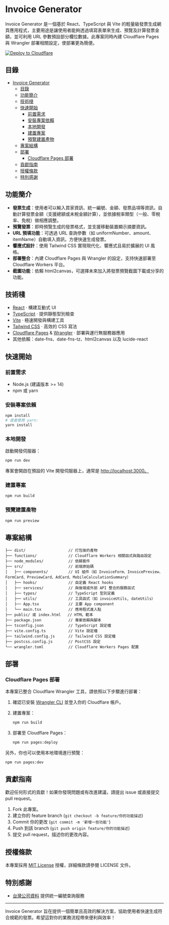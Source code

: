 # Invoice Generator

Invoice Generator 是一個基於 React、TypeScript 與 Vite 的輕量級發票生成網頁應用程式，主要用途是讓使用者能夠透過填寫表單來生成、預覽及計算發票金額，並可利用 URL 參數預設部分欄位數據。此專案同時內建 Cloudflare Pages 與 Wrangler 部署相關設定，使部署更為簡便。

[![Deploy to Cloudflare](https://deploy.workers.cloudflare.com/button)](https://deploy.workers.cloudflare.com/?url=https://github.com/kaikhq/invoice-helper/)

## 目錄

- [Invoice Generator](#invoice-generator)
  - [目錄](#目錄)
  - [功能簡介](#功能簡介)
  - [技術棧](#技術棧)
  - [快速開始](#快速開始)
    - [前置需求](#前置需求)
    - [安裝專案依賴](#安裝專案依賴)
    - [本地開發](#本地開發)
    - [建置專案](#建置專案)
    - [預覽建置產物](#預覽建置產物)
  - [專案結構](#專案結構)
  - [部署](#部署)
    - [Cloudflare Pages 部署](#cloudflare-pages-部署)
  - [貢獻指南](#貢獻指南)
  - [授權條款](#授權條款)
  - [特別感謝](#特別感謝)

## 功能簡介

- **發票生成**：使用者可以輸入買家資訊、統一編號、金額、發票品項等資訊，自動計算發票金額（支援總額或未稅金額計算），並依據稅率類型（一般、零稅率、免稅）做相應調整。
- **預覽發票**：即時預覽生成的發票格式，並支援移動裝置顯示摘要資訊。
- **URL 預填功能**：可透過 URL 查詢參數（如 uniformNumber、amount、itemName）自動填入資訊，方便快速生成發票。
- **響應式設計**：使用 Tailwind CSS 實現現代化、響應式且易於擴展的 UI 風格。
- **部署整合**：內建 Cloudflare Pages 與 Wrangler 的設定，支持快速部署至 Cloudflare Workers 平台。
- **截圖功能**：依賴 html2canvas，可選擇未來加入將發票預覽截圖下載或分享的功能。

## 技術棧

- [React](https://reactjs.org/) · 構建互動式 UI
- [TypeScript](https://www.typescriptlang.org/) · 提供靜態型別檢查
- [Vite](https://vitejs.dev/) · 極速開發與構建工具
- [Tailwind CSS](https://tailwindcss.com/) · 高效的 CSS 寫法
- [Cloudflare Pages](https://pages.cloudflare.com/) & [Wrangler](https://developers.cloudflare.com/workers/wrangler/) · 部署與運行無服務器應用
- 其他依賴：date-fns、date-fns-tz、html2canvas 以及 lucide-react

## 快速開始

### 前置需求

- Node.js (建議版本 >= 14)
- npm 或 yarn

### 安裝專案依賴

```bash
npm install
# 或者使用 yarn:
yarn install
```

### 本地開發

啟動開發伺服器：

```bash
npm run dev
```

專案會開啟在預設的 Vite 開發伺服器上，通常是 <http://localhost:3000。>

### 建置專案

```bash
npm run build
```

### 預覽建置產物

```bash
npm run preview
```

## 專案結構

```
├── dist/                   // 打包後的產物
├── functions/              // Cloudflare Workers 相關函式與路由設定
├── node_modules/           // 依賴套件
├── src/                    // 前端原始碼
│   ├── components/         // UI 組件（如 InvoiceForm、InvoicePreview、FormCard、PreviewCard、AdCard、MobileCalculationSummary）
│   ├── hooks/              // 自定義 React hooks
│   ├── services/           // 與後端或外部 API 整合的服務函式
│   ├── types/              // TypeScript 型別定義
│   ├── utils/              // 工具函式（如 invoiceUtils, dateUtils）
│   ├── App.tsx             // 主要 App component
│   └── main.tsx            // 應用程式進入點
├── public/ 或 index.html   // HTML 範本
├── package.json            // 專案依賴與腳本
├── tsconfig.json           // TypeScript 設定檔
├── vite.config.ts          // Vite 設定檔
├── tailwind.config.js      // Tailwind CSS 設定檔
├── postcss.config.js       // PostCSS 設定
└── wrangler.toml           // Cloudflare Workers Pages 配置
```

## 部署

### Cloudflare Pages 部署

本專案已整合 Cloudflare Wrangler 工具，請依照以下步驟進行部署：

1. 確認已安裝 [Wrangler CLI](https://developers.cloudflare.com/workers/wrangler/) 並登入你的 Cloudflare 帳戶。
2. 建置專案：

   ```bash
   npm run build
   ```

3. 部署至 Cloudflare Pages：

   ```bash
   npm run pages:deploy
   ```

另外，你也可以使用本地環境進行預覽：

```bash
npm run pages:dev
```

## 貢獻指南

歡迎任何形式的貢獻！如果你發現問題或有改進建議，請提出 issue 或直接提交 pull request。

1. Fork 此專案。
2. 建立你的 feature branch (`git checkout -b feature/你的功能描述`)
3. Commit 你的更改 (`git commit -m '新增一些功能'`)
4. Push 到該 branch (`git push origin feature/你的功能描述`)
5. 提交 pull request，描述你的更改內容。

## 授權條款

本專案採用 [MIT License](LICENSE) 授權，詳細條款請參閱 LICENSE 文件。

## 特別感謝

- [台灣公司資料](https://company.g0v.ronny.tw/) 提供統一編號查詢服務

---

Invoice Generator 旨在提供一個簡單且高效的解決方案，協助使用者快速生成符合規範的發票。希望這對你的業務流程帶來便利與效率！
